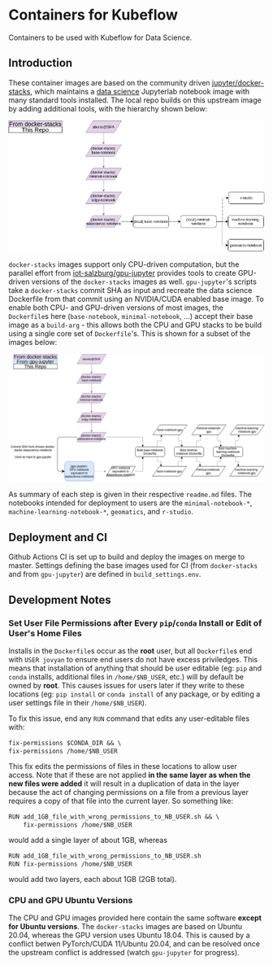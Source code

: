 # Containers for Kubeflow

Containers to be used with Kubeflow for Data Science.

## Introduction

These container images are based on the community driven [jupyter/docker-stacks](https://github.com/jupyter/docker-stacks), which maintains a [data science](https://jupyter-docker-stacks.readthedocs.io/en/latest/using/selecting.html#jupyter-datascience-notebook) Jupyterlab notebook image with many standard tools installed.  The local repo builds on this upstream image by adding additional tools, with the hierarchy shown below:

![High Level Dockerfile Hierarchy](./figures/dockerfile_hierarchy_summary.png)

`docker-stacks` images support only CPU-driven computation, but the parallel effort from [iot-salzburg/gpu-jupyter](https://github.com/iot-salzburg/gpu-jupyter) provides tools to create GPU-driven versions of the `docker-stacks` images as well.  `gpu-jupyter`'s scripts take a `docker-stacks` commit SHA as input and recreate the data science Dockerfile from that commit using an NVIDIA/CUDA enabled base image.  To enable both CPU- and GPU-driven versions of most images, the `Dockerfile`s here (`base-notebook`, `minimal-notebook`, ...) accept their base image as a `build-arg`  - this allows both the CPU and GPU stacks to be build using a single core set of `Dockerfile`'s.  This is shown for a subset of the images below:

![Detailed Dockerfile Hierarchy for Machine Learning](./figures/dockerfile_hierarchy_detailed.png)

As summary of each step is given in their respective `readme.md` files. The notebooks intended for deployment to users are the `minimal-notebook-*`, `machine-learning-notebook-*`, `geomatics`, and `r-studio`.  

## Deployment and CI

Github Actions CI is set up to build and deploy the images on merge to master.  Settings defining the base images used for CI (from `docker-stacks` and from `gpu-jupyter`) are defined in `build_settings.env`.  


## Development Notes

### Set User File Permissions after Every `pip`/`conda` Install or Edit of User's Home Files

Installs in the `Dockerfile`s occur as the **root** user, but all `Dockerfile`s end with `USER jovyan` to ensure end users do not have excess priviledges.  This means that installation of anything that should be user editable (eg: `pip` and `conda` installs, additional files in `/home/$NB_USER`, etc.) will by default be owned by **root**.  This causes issues for users later if they write to these locations (eg: `pip install` or `conda install` of any package, or by editing a user settings file in their `/home/$NB_USER`).

To fix this issue, end any `RUN` command that edits any user-editable files with:

```
fix-permissions $CONDA_DIR && \
fix-permissions /home/$NB_USER
```

This fix edits the permissions of files in these locations to allow user access.  Note that if these are not applied **in the same layer as when the new files were added** it will result in a duplication of data in the layer because the act of changing permissions on a file from a previous layer requires a copy of that file into the current layer.  So something like:

```
RUN add_1GB_file_with_wrong_permissions_to_NB_USER.sh && \
	fix-permissions /home/$NB_USER
```

would add a single layer of about 1GB, whereas

```
RUN add_1GB_file_with_wrong_permissions_to_NB_USER.sh
RUN fix-permissions /home/$NB_USER
```

would add two layers, each about 1GB (2GB total).

### CPU and GPU Ubuntu Versions

The CPU and GPU images provided here contain the same software **except for Ubuntu versions**.  The `docker-stacks` images are based on Ubuntu 20.04, whereas the GPU version uses Ubuntu 18.04.  This is caused by a conflict betwen PyTorch/CUDA 11/Ubuntu 20.04, and can be resolved once the upstream conflict is addressed (watch `gpu-jupyter` for progress).